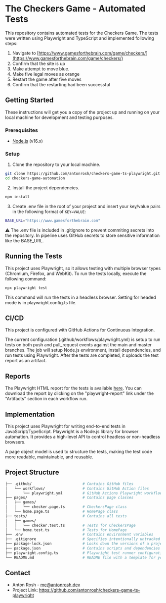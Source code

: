 # The Checkers Game - Automated Tests

This repository contains automated tests for the Checkers Game. The tests were written using Playwright and TypeScript and implemented following steps:

1. Navigate to [https://www.gamesforthebrain.com/game/checkers/](https://www.gamesforthebrain.com/game/checkers/)
2. Confirm that the site is up
3. Make attempt to move blue.
4. Make five legal moves as orange
5. Restart the game after five moves
6. Confirm that the restarting had been successful

## Getting Started

These instructions will get you a copy of the project up and running on your local machine for development and testing purposes.

### Prerequisites

- [Node.js](https://nodejs.org/en/download/) (v16.x)

### Setup

1. Clone the repository to your local machine.

```bash
git clone https://github.com/antonrosh/checkers-game-ts-playwright.git
cd checkers-game-automation
```

2. Install the project dependencies.

```bash
npm install
```

3. Create .env file in the root of your project and insert your key/value pairs in the following format of `KEY=VALUE`:

```bash
BASE_URL="https://www.gamesforthebrain.com"
```

⚠️ The .env file is included in .gitignore to prevent commiting secrets into the repository.
In pipeline uses GitHub secrets to store sensitive information like the BASE_URL.

## Running the Tests

This project uses Playwright, so it allows testing with multiple browser types (Chromium, Firefox, and WebKit).
To run the tests locally, execute the following command:

```bash
npx playwright test
```

This command will run the tests in a headless browser. Setting for headed mode is in playwright.config.ts file.

## CI/CD

This project is configured with GitHub Actions for Continuous Integration.

The current configuration (.github/workflows/playwright.yml) is setup to run tests on both push and pull_request events against the main and master branches. The job will setup Node.js environment, install dependencies, and run tests using Playwright. After the tests are completed, it uploads the test report as an artifact.

## Reports

The Playwright HTML report for the tests is available [here](https://github.com/antonrosh/checkers-game-ts-playwright/actions/workflows/playwright.yml). You can download the report by clicking on the "playwright-report" link under the "Artifacts" section in each workflow run.

## Implementation

This project uses Playwright for writing end-to-end tests in JavaScript/TypeScript. Playwright is a Node.js library for browser automation. It provides a high-level API to control headless or non-headless browsers.

A page object model is used to structure the tests, making the test code more readable, maintainable, and reusable.

## Project Structure

```bash
├── .github/                       # Contains GitHub files
│   └── workflows/                 # Contains GitHub Action files
│       └── playwright.yml         # GitHub Actions Playwright workflow
├── pages/                         # Contains page classes
│   ├── games/
│   │   └── checker.page.ts        # CheckersPage class
│   └── home.page.ts               # HomePage class
├── tests/                         # Contains all tests
│   ├── games/
│   │   └── checker.test.ts        # Tests for CheckersPage
│   └── home.test.ts               # Tests for HomePage
├── .env                           # Contains environment variables
├── .gitignore                     # Specifies intentionally untracked files to ignore
├── package-lock.json              # Locks down the versions of a project's dependencies
├── package.json                   # Contains scripts and dependencies of the project
├── playwright.config.ts           # Playwright test runner configuration file
└── README.md                      # README file with a template for your project
```

## Contact

- Anton Rosh - me@antonrosh.dev
- Project Link: https://github.com/antonrosh/checkers-game-ts-playwright
